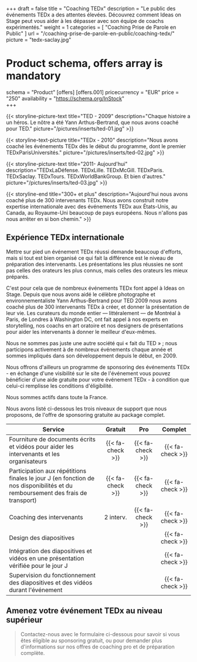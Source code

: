 +++
draft		= false
title		= "Coaching TEDx"
description	= "Le public des événements TEDx a des attentes élevées. Découvrez comment Ideas on Stage peut vous aider à les dépasser avec son équipe de coachs expérimentés."
weight		= 1
categories	= [ "Coaching Prise de Parole en Public" ]
url 			= "/coaching-prise-de-parole-en-public/coaching-tedx/"
picture		= "tedx-saclay.jpg"

# Product schema, offers array is mandatory
schema		= "Product"
[offers]
	[offers.001]
		pricecurrency = "EUR"
		price			= "250"
		availability		= "https://schema.org/InStock"			
+++

{{< storyline-picture-text title="TED - 2009" description="Chaque histoire a un héros. Le nôtre a été Yann Arthus-Bertrand, que nous avons coaché pour TED." picture="/pictures/inserts/ted-01.jpg" >}}

{{< storyline-text-picture title="TEDx - 2010" description="Nous avons coaché les événements TEDx dès le début du programme, dont le premier TEDxParisUniversités." picture="/pictures/inserts/ted-02.jpg" >}}

{{< storyline-picture-text title="2011- Aujourd'hui" description="TEDxLaDéfense. TEDxLille. TEDxMcGill. TEDxParis. TEDxSaclay. TEDxTours. TEDxWorldBankGroup. Et bien d'autres." picture="/pictures/inserts/ted-03.jpg" >}}

{{< storyline-end title="300+ et plus" description="Aujourd'hui nous avons coaché plus de 300 intervenants TEDx. Nous avons construit notre expertise internationale avec des événements TEDx aux États-Unis, au Canada, au Royaume-Uni beaucoup de pays européens. Nous n'allons pas nous arrêter en si bon chemin." >}}

## Expérience TEDx internationale
Mettre sur pied un événement TEDx réussi demande beaucoup d'efforts, mais si  tout est bien organisé ce qui fait la différence est le niveau de préparation des intervenants. Les présentations les plus réussies ne sont pas celles des orateurs les plus connus, mais celles des orateurs les mieux préparés.

C'est pour cela que de nombreux événements TEDx font appel à Ideas on Stage. Depuis que nous avons aidé le célèbre photographe et environnementaliste Yann Arthus-Bertrand pour TED 2009 nous avons coaché plus de 300 intervenants TEDx à créer, et donner la présentation de leur vie. Les curateurs du monde entier — littéralement — de Montréal à Paris, de Londres à Washington DC, ont fait appel à nos experts en storytelling, nos coachs en art oratoire et nos designers de présentations pour aider les intervenants à donner le meilleur d'eux-mêmes.

Nous ne sommes pas juste une autre société qui « fait du TED » ; nous participons activement à de nombreux événements chaque année et sommes impliqués dans son développement depuis le début, en 2009.

Nous offrons d'ailleurs un programme de sponsoring des événements TEDx - en échange d'une visibilité sur le site de l'événement vous pouvez bénéficier d'une aide gratuite pour votre événement TEDx - à condition que celui-ci remplisse les conditions d'éligibilité.

Nous sommes actifs dans toute la France.

Nous avons listé ci-dessous les trois niveaux de support que nous proposons, de l'offre de sponsoring gratuite au package complet.

| Service        | Gratuit | Pro  | Complet |
| -------------- |:----:|:----:|:----:|
| Fourniture de documents écrits et vidéos pour aider les intervenants et les organisateurs | {{< fa-check >}}  | {{< fa-check >}} | {{< fa-check >}} |
| Participation aux répétitions finales le jour J (en fonction de nos disponibilités et du remboursement des frais de transport) | {{< fa-check >}}  | {{< fa-check >}}  | {{< fa-check >}} |
| Coaching des intervenants | 2 interv. | {{< fa-check >}} | {{< fa-check >}} |
| Design des diapositives |     |     | {{< fa-check >}} |
| Intégration des diapositives et vidéos en une présentation vérifiée pour le jour J |     |     | {{< fa-check >}} |
| Supervision du fonctionnement des diapositives et des vidéos durant l'événement |     |     | {{< fa-check >}} |

## Amenez votre événement TEDx au niveau supérieur

> Contactez-nous avec le formulaire ci-dessous pour savoir si vous êtes éligible au sponsoring gratuit, ou pour demander plus d'informations sur nos offres de coaching pro et de préparation complète. 
